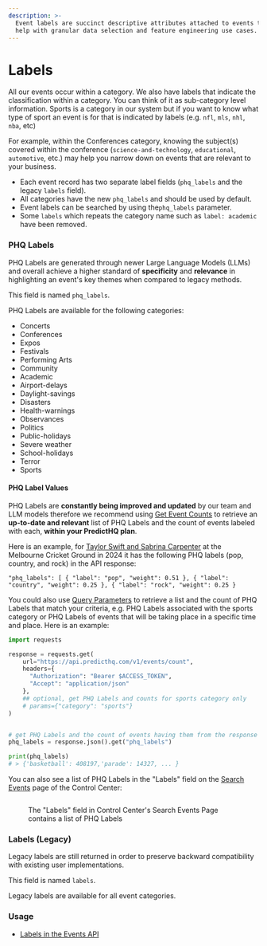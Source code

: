 ```yaml
---
description: >-
  Event labels are succinct descriptive attributes attached to events that can
  help with granular data selection and feature engineering use cases.
---
```


# Labels

All our events occur within a category. We also have labels that indicate the classification within a category. You can think of it as sub-category level information. Sports is a category in our system but if you want to know what type of sport an event is for that is indicated by labels (e.g. `nfl`, `mls`, `nhl`, `nba`, etc)&#x20;

For example, within the Conferences category, knowing the subject(s) covered within the conference (`science-and-technology`, `educational`, `automotive`, etc.) may help you narrow down on events that are relevant to your business.&#x20;

* Each event record has two separate label fields (`phq_labels` and the legacy `labels` field).
* All categories have the new `phq_labels` and should be used by default.&#x20;
* Event labels can be searched by using the`phq_labels` parameter.
* Some `labels` which repeats the category name such as `label: academic` have been removed.

### PHQ Labels

PHQ Labels are generated through newer Large Language Models (LLMs) and overall achieve a higher standard of **specificity** and **relevance** in highlighting an event's key themes when compared to legacy methods.

This field is named `phq_labels`.

PHQ Labels are available for the following categories:

* Concerts
* Conferences
* Expos
* Festivals
* Performing Arts
* Community
* Academic&#x20;
* Airport-delays
* Daylight-savings
* Disasters
* Health-warnings
* Observances
* Politics
* Public-holidays
* Severe weather
* School-holidays&#x20;
* Terror
* Sports

#### PHQ Label Values

PHQ Labels are **constantly being improved and updated** by our team and LLM models therefore we recommend using [Get Event Counts](../../api/events/get-event-counts.md) to retrieve an **up-to-date and relevant** list of PHQ Labels and the count of events labeled with each, **within your PredictHQ plan**.&#x20;

Here is an example, for [Taylor Swift and Sabrina Carpenter](https://events.predicthq.com/events/ssZCJhGGKUswicJswa) at the Melbourne Cricket Ground in 2024 it has the following PHQ labels (pop, country, and rock) in the API response:

```
"phq_labels": [ { "label": "pop", "weight": 0.51 }, { "label": "country", "weight": 0.25 }, { "label": "rock", "weight": 0.25 }
```

You could also use [Query Parameters](../../api/events/search-events.md#query-parameters) to retrieve a list and the count of PHQ Labels that match your criteria, e.g. PHQ Labels associated with the sports category or PHQ Labels of events that will be taking place in a specific time and place. Here is an example:

```python
import requests

response = requests.get(
    url="https://api.predicthq.com/v1/events/count",
    headers={
      "Authorization": "Bearer $ACCESS_TOKEN",
      "Accept": "application/json"
    },
    ## optional, get PHQ Labels and counts for sports category only
    # params={"category": "sports"}
)


# get PHQ Labels and the count of events having them from the response
phq_labels = response.json().get("phq_labels")

print(phq_labels)
# > {'basketball': 408197,'parade': 14327, ... }


```

You can also see a list of PHQ Labels in the "Labels" field on the [Search Events](https://control.predicthq.com/search/events) page of the Control Center:

<figure><img src="../../.gitbook/assets/Screenshot 2024-05-09 at 10.36.38 AM.png" alt=""><figcaption><p>The "Labels" field in Control Center's Search Events Page contains a list of PHQ Labels </p></figcaption></figure>

### Labels (Legacy)

Legacy labels are still returned in order to preserve backward compatibility with existing user implementations.

This field is named `labels`.&#x20;

Legacy labels are available for all event categories.





### Usage

* [Labels in the Events API](../../api/events/search-events.md#query-parameters)
